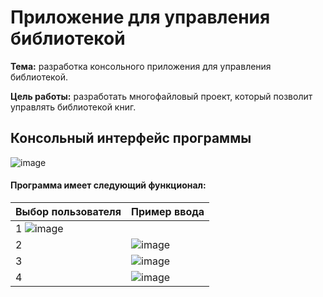 # Приложение для управления библиотекой

**Тема:** разработка консольного приложения для управления библиотекой.

**Цель работы:** разработать многофайловый проект, который позволит управлять библиотекой книг.

## Консольный интерфейс программы
![image](https://github.com/user-attachments/assets/3c4880ad-3188-4239-8fba-dc5bf57dc5f5)

#### Программа имеет следующий функционал:
  | Выбор пользователя | Пример ввода |
  | ------------------ | ------------ |
  | 1  ![image](https://github.com/user-attachments/assets/024997fb-0ee1-4443-bf88-f9fc3d864a58) |
  | 2 | ![image](https://github.com/user-attachments/assets/f8c68cde-2a53-4819-989d-40dc7daad0b4) |
  | 3 | ![image](https://github.com/user-attachments/assets/b6fb6ace-a101-4f15-89c4-fe6cddbf88bb) |
  | 4 | ![image](https://github.com/user-attachments/assets/5782c470-a1be-4709-b417-6d2376fc6309) |
